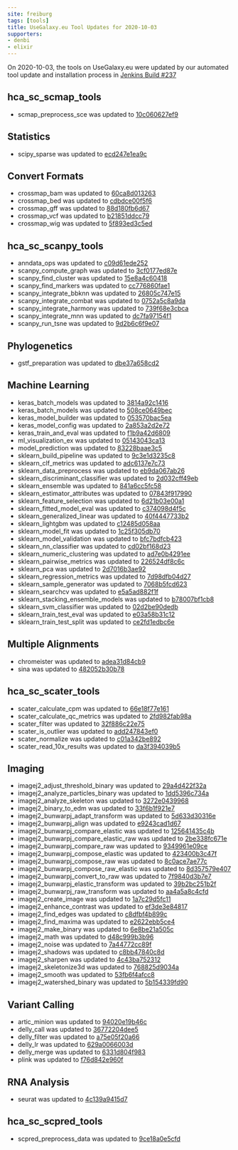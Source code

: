 ```yaml
---
site: freiburg
tags: [tools]
title: UseGalaxy.eu Tool Updates for 2020-10-03
supporters:
- denbi
- elixir
---
```


On 2020-10-03, the tools on UseGalaxy.eu were updated by our automated tool update and installation process in [Jenkins Build #237](https://build.galaxyproject.eu/job/usegalaxy-eu/job/install-tools/#237/)


## hca_sc_scmap_tools

- scmap_preprocess_sce was updated to [10c060627ef9](https://toolshed.g2.bx.psu.edu/view/ebi-gxa/scmap_preprocess_sce/10c060627ef9)

## Statistics

- scipy_sparse was updated to [ecd247e1ea9c](https://toolshed.g2.bx.psu.edu/view/bgruening/scipy_sparse/ecd247e1ea9c)

## Convert Formats

- crossmap_bam was updated to [60ca8d013263](https://toolshed.g2.bx.psu.edu/view/iuc/crossmap_bam/60ca8d013263)
- crossmap_bed was updated to [cdbdce00f5f6](https://toolshed.g2.bx.psu.edu/view/iuc/crossmap_bed/cdbdce00f5f6)
- crossmap_gff was updated to [88d180fb6d67](https://toolshed.g2.bx.psu.edu/view/iuc/crossmap_gff/88d180fb6d67)
- crossmap_vcf was updated to [b21851ddcc79](https://toolshed.g2.bx.psu.edu/view/iuc/crossmap_vcf/b21851ddcc79)
- crossmap_wig was updated to [5f893ed3c5ed](https://toolshed.g2.bx.psu.edu/view/iuc/crossmap_wig/5f893ed3c5ed)

## hca_sc_scanpy_tools

- anndata_ops was updated to [c09d61ede252](https://toolshed.g2.bx.psu.edu/view/ebi-gxa/anndata_ops/c09d61ede252)
- scanpy_compute_graph was updated to [3cf0177ed87e](https://toolshed.g2.bx.psu.edu/view/ebi-gxa/scanpy_compute_graph/3cf0177ed87e)
- scanpy_find_cluster was updated to [15e8a4c60418](https://toolshed.g2.bx.psu.edu/view/ebi-gxa/scanpy_find_cluster/15e8a4c60418)
- scanpy_find_markers was updated to [cc776860fae1](https://toolshed.g2.bx.psu.edu/view/ebi-gxa/scanpy_find_markers/cc776860fae1)
- scanpy_integrate_bbknn was updated to [26805c747e15](https://toolshed.g2.bx.psu.edu/view/ebi-gxa/scanpy_integrate_bbknn/26805c747e15)
- scanpy_integrate_combat was updated to [0752a5c8a9da](https://toolshed.g2.bx.psu.edu/view/ebi-gxa/scanpy_integrate_combat/0752a5c8a9da)
- scanpy_integrate_harmony was updated to [739f68e3cbca](https://toolshed.g2.bx.psu.edu/view/ebi-gxa/scanpy_integrate_harmony/739f68e3cbca)
- scanpy_integrate_mnn was updated to [dc7fa97154f1](https://toolshed.g2.bx.psu.edu/view/ebi-gxa/scanpy_integrate_mnn/dc7fa97154f1)
- scanpy_run_tsne was updated to [9d2b6c6f9e07](https://toolshed.g2.bx.psu.edu/view/ebi-gxa/scanpy_run_tsne/9d2b6c6f9e07)

## Phylogenetics

- gstf_preparation was updated to [dbe37a658cd2](https://toolshed.g2.bx.psu.edu/view/earlhaminst/gstf_preparation/dbe37a658cd2)

## Machine Learning

- keras_batch_models was updated to [3814a92c1416](https://toolshed.g2.bx.psu.edu/view/bgruening/keras_batch_models/3814a92c1416)
- keras_batch_models was updated to [508ce0649bec](https://toolshed.g2.bx.psu.edu/view/bgruening/keras_batch_models/508ce0649bec)
- keras_model_builder was updated to [053570bac5ea](https://toolshed.g2.bx.psu.edu/view/bgruening/keras_model_builder/053570bac5ea)
- keras_model_config was updated to [2a853a2d2e72](https://toolshed.g2.bx.psu.edu/view/bgruening/keras_model_config/2a853a2d2e72)
- keras_train_and_eval was updated to [f1b9a42d6809](https://toolshed.g2.bx.psu.edu/view/bgruening/keras_train_and_eval/f1b9a42d6809)
- ml_visualization_ex was updated to [05143043ca13](https://toolshed.g2.bx.psu.edu/view/bgruening/ml_visualization_ex/05143043ca13)
- model_prediction was updated to [83228baae3c5](https://toolshed.g2.bx.psu.edu/view/bgruening/model_prediction/83228baae3c5)
- sklearn_build_pipeline was updated to [9c3e1d3235c8](https://toolshed.g2.bx.psu.edu/view/bgruening/sklearn_build_pipeline/9c3e1d3235c8)
- sklearn_clf_metrics was updated to [adc6137e7c73](https://toolshed.g2.bx.psu.edu/view/bgruening/sklearn_clf_metrics/adc6137e7c73)
- sklearn_data_preprocess was updated to [eb9da067ab26](https://toolshed.g2.bx.psu.edu/view/bgruening/sklearn_data_preprocess/eb9da067ab26)
- sklearn_discriminant_classifier was updated to [2d032cff49eb](https://toolshed.g2.bx.psu.edu/view/bgruening/sklearn_discriminant_classifier/2d032cff49eb)
- sklearn_ensemble was updated to [841a6cc5fc58](https://toolshed.g2.bx.psu.edu/view/bgruening/sklearn_ensemble/841a6cc5fc58)
- sklearn_estimator_attributes was updated to [07843f917990](https://toolshed.g2.bx.psu.edu/view/bgruening/sklearn_estimator_attributes/07843f917990)
- sklearn_feature_selection was updated to [6d21b03e00a1](https://toolshed.g2.bx.psu.edu/view/bgruening/sklearn_feature_selection/6d21b03e00a1)
- sklearn_fitted_model_eval was updated to [c374098d4f5c](https://toolshed.g2.bx.psu.edu/view/bgruening/sklearn_fitted_model_eval/c374098d4f5c)
- sklearn_generalized_linear was updated to [40f4447733b2](https://toolshed.g2.bx.psu.edu/view/bgruening/sklearn_generalized_linear/40f4447733b2)
- sklearn_lightgbm was updated to [c12485d058aa](https://toolshed.g2.bx.psu.edu/view/bgruening/sklearn_lightgbm/c12485d058aa)
- sklearn_model_fit was updated to [1c25f305db70](https://toolshed.g2.bx.psu.edu/view/bgruening/sklearn_model_fit/1c25f305db70)
- sklearn_model_validation was updated to [bfc7bdfcb423](https://toolshed.g2.bx.psu.edu/view/bgruening/sklearn_model_validation/bfc7bdfcb423)
- sklearn_nn_classifier was updated to [cd02bf168d23](https://toolshed.g2.bx.psu.edu/view/bgruening/sklearn_nn_classifier/cd02bf168d23)
- sklearn_numeric_clustering was updated to [ad7e0b4291ee](https://toolshed.g2.bx.psu.edu/view/bgruening/sklearn_numeric_clustering/ad7e0b4291ee)
- sklearn_pairwise_metrics was updated to [226524df8c6c](https://toolshed.g2.bx.psu.edu/view/bgruening/sklearn_pairwise_metrics/226524df8c6c)
- sklearn_pca was updated to [2d7016b3ae92](https://toolshed.g2.bx.psu.edu/view/bgruening/sklearn_pca/2d7016b3ae92)
- sklearn_regression_metrics was updated to [7d98dfb04d27](https://toolshed.g2.bx.psu.edu/view/bgruening/sklearn_regression_metrics/7d98dfb04d27)
- sklearn_sample_generator was updated to [7068b5fcd623](https://toolshed.g2.bx.psu.edu/view/bgruening/sklearn_sample_generator/7068b5fcd623)
- sklearn_searchcv was updated to [e5a5ad882f1f](https://toolshed.g2.bx.psu.edu/view/bgruening/sklearn_searchcv/e5a5ad882f1f)
- sklearn_stacking_ensemble_models was updated to [b78007bf1cb8](https://toolshed.g2.bx.psu.edu/view/bgruening/sklearn_stacking_ensemble_models/b78007bf1cb8)
- sklearn_svm_classifier was updated to [02d2be90dedb](https://toolshed.g2.bx.psu.edu/view/bgruening/sklearn_svm_classifier/02d2be90dedb)
- sklearn_train_test_eval was updated to [e03a58b31c12](https://toolshed.g2.bx.psu.edu/view/bgruening/sklearn_train_test_eval/e03a58b31c12)
- sklearn_train_test_split was updated to [ce2fd1edbc6e](https://toolshed.g2.bx.psu.edu/view/bgruening/sklearn_train_test_split/ce2fd1edbc6e)

## Multiple Alignments

- chromeister was updated to [adea31d84cb9](https://toolshed.g2.bx.psu.edu/view/iuc/chromeister/adea31d84cb9)
- sina was updated to [482052b30b78](https://toolshed.g2.bx.psu.edu/view/iuc/sina/482052b30b78)

## hca_sc_scater_tools

- scater_calculate_cpm was updated to [66e18f77e161](https://toolshed.g2.bx.psu.edu/view/ebi-gxa/scater_calculate_cpm/66e18f77e161)
- scater_calculate_qc_metrics was updated to [2fd982fab98a](https://toolshed.g2.bx.psu.edu/view/ebi-gxa/scater_calculate_qc_metrics/2fd982fab98a)
- scater_filter was updated to [32f886c22e75](https://toolshed.g2.bx.psu.edu/view/ebi-gxa/scater_filter/32f886c22e75)
- scater_is_outlier was updated to [add247843ef0](https://toolshed.g2.bx.psu.edu/view/ebi-gxa/scater_is_outlier/add247843ef0)
- scater_normalize was updated to [c01a342be892](https://toolshed.g2.bx.psu.edu/view/ebi-gxa/scater_normalize/c01a342be892)
- scater_read_10x_results was updated to [da3f394039b5](https://toolshed.g2.bx.psu.edu/view/ebi-gxa/scater_read_10x_results/da3f394039b5)

## Imaging

- imagej2_adjust_threshold_binary was updated to [29a4d422f32a](https://toolshed.g2.bx.psu.edu/view/imgteam/imagej2_adjust_threshold_binary/29a4d422f32a)
- imagej2_analyze_particles_binary was updated to [1dd5396c734a](https://toolshed.g2.bx.psu.edu/view/imgteam/imagej2_analyze_particles_binary/1dd5396c734a)
- imagej2_analyze_skeleton was updated to [3272e0439968](https://toolshed.g2.bx.psu.edu/view/imgteam/imagej2_analyze_skeleton/3272e0439968)
- imagej2_binary_to_edm was updated to [33f6b1f921e7](https://toolshed.g2.bx.psu.edu/view/imgteam/imagej2_binary_to_edm/33f6b1f921e7)
- imagej2_bunwarpj_adapt_transform was updated to [5d633d30316e](https://toolshed.g2.bx.psu.edu/view/imgteam/imagej2_bunwarpj_adapt_transform/5d633d30316e)
- imagej2_bunwarpj_align was updated to [e9243cad1d67](https://toolshed.g2.bx.psu.edu/view/imgteam/imagej2_bunwarpj_align/e9243cad1d67)
- imagej2_bunwarpj_compare_elastic was updated to [125641435c4b](https://toolshed.g2.bx.psu.edu/view/imgteam/imagej2_bunwarpj_compare_elastic/125641435c4b)
- imagej2_bunwarpj_compare_elastic_raw was updated to [2be338fc671e](https://toolshed.g2.bx.psu.edu/view/imgteam/imagej2_bunwarpj_compare_elastic_raw/2be338fc671e)
- imagej2_bunwarpj_compare_raw was updated to [9349961e09ce](https://toolshed.g2.bx.psu.edu/view/imgteam/imagej2_bunwarpj_compare_raw/9349961e09ce)
- imagej2_bunwarpj_compose_elastic was updated to [423400b3c47f](https://toolshed.g2.bx.psu.edu/view/imgteam/imagej2_bunwarpj_compose_elastic/423400b3c47f)
- imagej2_bunwarpj_compose_raw was updated to [8c0ace7ae77c](https://toolshed.g2.bx.psu.edu/view/imgteam/imagej2_bunwarpj_compose_raw/8c0ace7ae77c)
- imagej2_bunwarpj_compose_raw_elastic was updated to [8d357579e407](https://toolshed.g2.bx.psu.edu/view/imgteam/imagej2_bunwarpj_compose_raw_elastic/8d357579e407)
- imagej2_bunwarpj_convert_to_raw was updated to [7f9840d3b7e7](https://toolshed.g2.bx.psu.edu/view/imgteam/imagej2_bunwarpj_convert_to_raw/7f9840d3b7e7)
- imagej2_bunwarpj_elastic_transform was updated to [39b2bc251b2f](https://toolshed.g2.bx.psu.edu/view/imgteam/imagej2_bunwarpj_elastic_transform/39b2bc251b2f)
- imagej2_bunwarpj_raw_transform was updated to [aa4a5a8c4cfd](https://toolshed.g2.bx.psu.edu/view/imgteam/imagej2_bunwarpj_raw_transform/aa4a5a8c4cfd)
- imagej2_create_image was updated to [1a7c29d5fc11](https://toolshed.g2.bx.psu.edu/view/imgteam/imagej2_create_image/1a7c29d5fc11)
- imagej2_enhance_contrast was updated to [ef3de3e84817](https://toolshed.g2.bx.psu.edu/view/imgteam/imagej2_enhance_contrast/ef3de3e84817)
- imagej2_find_edges was updated to [c8dfbf4b899c](https://toolshed.g2.bx.psu.edu/view/imgteam/imagej2_find_edges/c8dfbf4b899c)
- imagej2_find_maxima was updated to [e2622ebb5ce4](https://toolshed.g2.bx.psu.edu/view/imgteam/imagej2_find_maxima/e2622ebb5ce4)
- imagej2_make_binary was updated to [6e8be21a505c](https://toolshed.g2.bx.psu.edu/view/imgteam/imagej2_make_binary/6e8be21a505c)
- imagej2_math was updated to [d48c999b3b96](https://toolshed.g2.bx.psu.edu/view/imgteam/imagej2_math/d48c999b3b96)
- imagej2_noise was updated to [7a44772cc89f](https://toolshed.g2.bx.psu.edu/view/imgteam/imagej2_noise/7a44772cc89f)
- imagej2_shadows was updated to [c8bb47840c8d](https://toolshed.g2.bx.psu.edu/view/imgteam/imagej2_shadows/c8bb47840c8d)
- imagej2_sharpen was updated to [4c43ba752312](https://toolshed.g2.bx.psu.edu/view/imgteam/imagej2_sharpen/4c43ba752312)
- imagej2_skeletonize3d was updated to [768825d9034a](https://toolshed.g2.bx.psu.edu/view/imgteam/imagej2_skeletonize3d/768825d9034a)
- imagej2_smooth was updated to [53fb6f4afcc8](https://toolshed.g2.bx.psu.edu/view/imgteam/imagej2_smooth/53fb6f4afcc8)
- imagej2_watershed_binary was updated to [5b154339fd90](https://toolshed.g2.bx.psu.edu/view/imgteam/imagej2_watershed_binary/5b154339fd90)

## Variant Calling

- artic_minion was updated to [94020e19b46c](https://toolshed.g2.bx.psu.edu/view/iuc/artic_minion/94020e19b46c)
- delly_call was updated to [36772204dee5](https://toolshed.g2.bx.psu.edu/view/iuc/delly_call/36772204dee5)
- delly_filter was updated to [a75e05f20a66](https://toolshed.g2.bx.psu.edu/view/iuc/delly_filter/a75e05f20a66)
- delly_lr was updated to [629a0066003d](https://toolshed.g2.bx.psu.edu/view/iuc/delly_lr/629a0066003d)
- delly_merge was updated to [6331d804f983](https://toolshed.g2.bx.psu.edu/view/iuc/delly_merge/6331d804f983)
- plink was updated to [f76d842e960f](https://toolshed.g2.bx.psu.edu/view/iuc/plink/f76d842e960f)

## RNA Analysis

- seurat was updated to [4c139a9415d7](https://toolshed.g2.bx.psu.edu/view/iuc/seurat/4c139a9415d7)

## hca_sc_scpred_tools

- scpred_preprocess_data was updated to [9ce18a0e5cfd](https://toolshed.g2.bx.psu.edu/view/ebi-gxa/scpred_preprocess_data/9ce18a0e5cfd)

